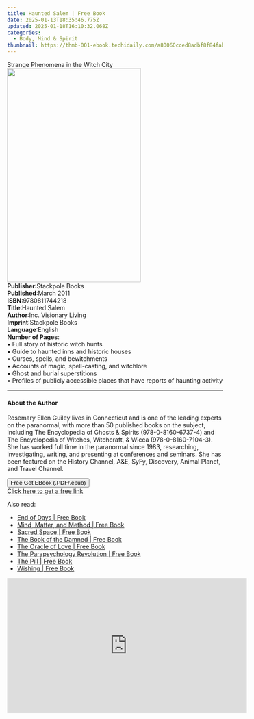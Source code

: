 ```yaml
---
title: Haunted Salem | Free Book
date: 2025-01-13T18:35:46.775Z
updated: 2025-01-18T16:10:32.068Z
categories:
  - Body, Mind & Spirit
thumbnail: https://thmb-001-ebook.techidaily.com/a80060cced8adbf8f84faba019798a9aa9834d60619d74946ad2532b023cb2ed.jpg
---
```

<main id="book-container">
  <div class="flex flex-col">
    <div class="book-brief flex-1 py-6 px-4 sm:p-6 md:py-10 md:px-8">
      <!-- brief-->
      <div class="book-brief-main">Strange Phenomena in the Witch City</div>
    </div>
    <div
      class="book-meta-info flex-1 grid gap-4 col-start-1 col-end-3 row-start-1 sm:mb-6 sm:grid-cols-4 lg:gap-6 lg:col-start-2 lg:row-end-6 lg:row-span-6 lg:mb-0"
    >
      <div
        class="book-meta-info-left place-content-center mt-4 p-4 text-sm leading-6 col-start-2 col-span-2 dark:text-slate-400"
      >
        <img
          class="w-full h-500 object-cover rounded-lg sm:h-255 sm:col-span-2 lg:col-span-full"
          src="https://img-001-ebook.techidaily.com/b4220986040a3da66cdd294165f48abdb4cfc919a99e4ba67c43203b7b379656.jpg"
          alt=""
          width="312"
          height="500"
        />
      </div>
      <div
        class="book-meta-info-right mt-2 col-start-1 row-start-2 col-span-3 self-center"
      >
        <!-- meta data  -->
        <div class="flex flex-col px-4 md:px-8">
          <div class="flex-1">
            <strong>Publisher</strong>:<span class="px-2">Stackpole Books</span>
          </div>
          <div class="flex-1">
            <strong>Published</strong>:<span class="px-2">March 2011</span>
          </div>
          <div class="flex-1">
            <strong>ISBN</strong>:<span class="px-2">9780811744218</span>
          </div>
          <div class="flex-1">
            <strong>Title</strong>:<span class="px-2">Haunted Salem</span>
          </div>
          <div class="flex-1">
            <strong>Author</strong>:<span class="px-2"
              >Inc. Visionary Living</span
            >
          </div>
          <div class="flex-1">
            <strong>Imprint</strong>:<span class="px-2">Stackpole Books</span>
          </div>
          <div class="flex-1">
            <strong>Language</strong>:<span class="px-2">English</span>
          </div>
          <div class="flex-1">
            <strong>Number of Pages</strong>:<span class="px-2"></span>
          </div>
        </div>
      </div>
    </div>
    <div class="book-description flex-1 py-6 px-4 sm:p-6 md:py-10 md:px-8">
      <div class="book-description-main">
        <div accordion-content="" id="description">
          • Full story of historic witch hunts <br />• Guide to haunted inns and
          historic houses <br />• Curses, spells, and bewitchments <br />•
          Accounts of magic, spell-casting, and witchlore <br />• Ghost and
          burial superstitions <br />• Profiles of publicly accessible places
          that have reports of haunting activity
        </div>
      </div>
    </div>
    <div class="book-excerpts flex-1 py-6 px-4 sm:p-6 md:py-10 md:px-8">
      <!-- excerpts-->
      <div class="book-excerpts-main">
        <hr />
        <h4 class="placeholder placeholder-heading">
          <span>About the Author</span>
        </h4>
        <p>
          Rosemary Ellen Guiley lives in Connecticut and is one of the leading
          experts on the paranormal, with more than 50 published books on the
          subject, including The Encyclopedia of Ghosts &amp; Spirits
          (978-0-8160-6737-4) and The Encyclopedia of Witches, Witchcraft, &amp;
          Wicca (978-0-8160-7104-3). She has worked full time in the paranormal
          since 1983, researching, investigating, writing, and presenting at
          conferences and seminars. She has been featured on the History
          Channel, A&amp;E, SyFy, Discovery, Animal Planet, and Travel Channel.
        </p>
      </div>
    </div>
    <div
      class="book-about-author flex-1 py-6 px-4 sm:p-6 md:py-10 md:px-8"
    ></div>
    <div class="book-free-get flex-1 py-6 px-4 sm:p-6 md:py-10 md:px-8">
      <button
        id="btn-free-get"
        class="bg-blue-500 hover:bg-blue-700 text-white font-bold py-2 px-4 rounded"
      >
        Free Get EBook (.PDF/.epub)
      </button>
      <div id="countdown-display" class="px-2 text-lg mt-2"></div>
      <a
        id="free-link"
        class="hidden bg-blue-500 hover:bg-blue-700 text-white font-bold py-2 px-4 rounded"
        href="https://www.ebooks.com/en-us/book/2527848/haunted-salem/inc-visionary-living/"
        target="_blank"
        >Click here to get a free link</a
      >
    </div>
    <script>
      let countdownTime = 0;
      let countdownInterval = null;
      document
        .getElementById('btn-free-get')
        .addEventListener('click', startCountdown);
      function startCountdown() {
        countdownTime = new Date().getTime() + 60000 * 3;
        countdownInterval = setInterval(updateCountdown, 1000);
        document.getElementById('btn-free-get').disabled = true;
        document
          .getElementById('btn-free-get')
          .classList.add('bg-gray-500', 'cursor-not-allowed');
      }
      function updateCountdown() {
        let currentTime = new Date().getTime();
        let timeLeft = countdownTime - currentTime;
        let secondsLeft = Math.floor(timeLeft / 1000);
        document.getElementById('countdown-display').innerHTML =
          `Remaining time: ${secondsLeft} seconds.`;
        if (secondsLeft <= 0) {
          clearInterval(countdownInterval);
          document.getElementById('btn-free-get').classList.add('hidden');
          document.getElementById('free-link').classList.remove('hidden');
          document.getElementById('countdown-display').innerHTML = '';
        }
      }
    </script>
  </div>
</main>

<ins class="adsbygoogle"
      style="display:block"
      data-ad-client="ca-pub-7571918770474297"
      data-ad-slot="8358498916"
      data-ad-format="auto"
      data-full-width-responsive="true"></ins>
    

<span class="atpl-alsoreadstyle">Also read:</span>
<div><ul>
<li><a href="https://novels-ebooks.techidaily.com/344254-9781440631412-end-of-days/"><u>End of Days | Free Book</u></a></li>
<li><a href="https://novels-ebooks.techidaily.com/345353-9780816662395-mind-matter-and-method/"><u>Mind, Matter, and Method | Free Book</u></a></li>
<li><a href="https://novels-ebooks.techidaily.com/342045-9780307416582-sacred-space/"><u>Sacred Space | Free Book</u></a></li>
<li><a href="https://novels-ebooks.techidaily.com/342516-9781440635946-the-book-of-the-damned/"><u>The Book of the Damned | Free Book</u></a></li>
<li><a href="https://novels-ebooks.techidaily.com/342110-9780307422262-the-oracle-of-love/"><u>The Oracle of Love | Free Book</u></a></li>
<li><a href="https://novels-ebooks.techidaily.com/344320-9781440637797-the-parapsychology-revolution/"><u>The Parapsychology Revolution | Free Book</u></a></li>
<li><a href="https://novels-ebooks.techidaily.com/343363--the-pill/"><u>The Pill | Free Book</u></a></li>
<li><a href="https://novels-ebooks.techidaily.com/345048-9781416560401-wishing/"><u>Wishing | Free Book</u></a></li>
</ul></div>

<!-- affiliate ads begin -->
<iframe width="560" height="315" src="https://www.youtube.com/embed/jvwX82j3ci0?si=gAWoovjXgs3m1d7S" title="YouTube video player" frameborder="0" allow="accelerometer; autoplay; clipboard-write; encrypted-media; gyroscope; picture-in-picture; web-share" referrerpolicy="strict-origin-when-cross-origin" allowfullscreen></iframe>
<!-- affiliate ads end -->

